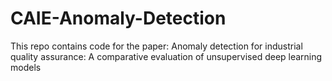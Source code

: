 # CAIE-Anomaly-Detection
This repo contains code for the paper: Anomaly detection for industrial quality assurance: A comparative evaluation of unsupervised deep learning models
